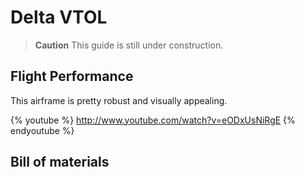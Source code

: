 # Delta VTOL

> **Caution** This guide is still under construction.

## Flight Performance

This airframe is pretty robust and visually appealing.

{% youtube %}
http://www.youtube.com/watch?v=eODxUsNiRgE
{% endyoutube %}

## Bill of materials


